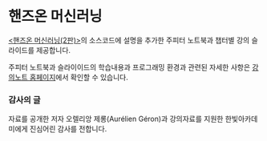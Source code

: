 핸즈온 머신러닝
===

[&lt;핸즈온 머신러닝(2판)&gt;](https://m.hanbit.co.kr/store/books/book_view.html?p_code=B7033438574)의
소스코드에 설명을 추가한 주피터 노트북과 챕터별 강의 슬라이드를 제공합니다. 

주피터 노트북과 슬라이이드의 학습내용과 프로그래밍 환경과 관련된 자세한 사항은 
[강의노트 홈페이지](https://codingalzi.github.io/handson-ml2/)에서 
확인할 수 있습니다.

### 감사의 글

자료를 공개한 저자 오렐리앙 제롱(Aur&eacute;lien G&eacute;ron)과 강의자료를 지원한 한빛아카데미에게 진심어린 감사를 전합니다.
